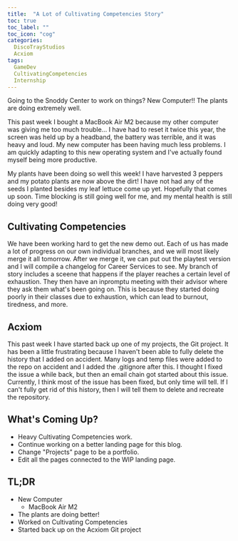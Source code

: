 ```yaml
---
title:  "A Lot of Cultivating Competencies Story"
toc: true
toc_label: ""
toc_icon: "cog"
categories:
  DiscoTrayStudios
  Acxiom
tags:
  GameDev
  CultivatingCompetencies
  Internship
---
```


Going to the Snoddy Center to work on things? New Computer!! The plants are doing extremely well.

This past week I bought a MacBook Air M2 because my other computer was giving me too much trouble...
I have had to reset it twice this year, the screen was held up by a headband, the battery was terrible, and it was heavy and loud.
My new computer has been having much less problems.
I am quickly adapting to this new operating system and I've actually found myself being more productive.

My plants have been doing so well this week! I have harvested 3 peppers and my potato plants are now above the dirt!
I have not had any of the seeds I planted besides my leaf lettuce come up yet. Hopefully that comes up soon.
Time blocking is still going well for me, and my mental health is still doing very good!

## Cultivating Competencies

We have been working hard to get the new demo out. 
Each of us has made a lot of progress on our own individual branches, and we will most likely merge it all tomorrow.
After we merge it, we can put out the playtest version and I will compile a changelog for Career Services to see.
My branch of story includes a sceene that happens if the player reaches a certain level of exhaustion.
They then have an inpromptu meeting with their advisor where they ask them what's been going on.
This is because they started doing poorly in their classes due to exhaustion,
which can lead to burnout, tiredness, and more.

## Acxiom

This past week I have started back up one of my projects, the Git project.
It has been a little frustrating because I haven't been able to fully delete the history that I added on accident.
Many logs and temp files were added to the repo on accident and I added the .gitignore after this.
I thought I fixed the issue a while back, but then an email chain got started about this issue.
Currently, I think most of the issue has been fixed, but only time will tell. If I can't fully get rid of this history,
then I will tell them to delete and recreate the repository.

## What's Coming Up?

- Heavy Cultivating Competencies work.
- Continue working on a better landing page for this blog.
- Change "Projects" page to be a portfolio.
- Edit all the pages connected to the WIP landing page.

## TL;DR

- New Computer
  - MacBook Air M2
- The plants are doing better!
- Worked on Cultivating Competencies
- Started back up on the Acxiom Git project
